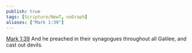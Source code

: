 ```yaml
---
publish: true
tags: [Scripture/NewT, noGraph]
aliases: ["Mark 1:39"]
---
```

[Mark 1:39](https://churchofjesuschrist.org/study/scriptures/nt/mark/1?lang=eng&id=p39#p39) And he preached in their synagogues throughout all Galilee, and cast out devils.
